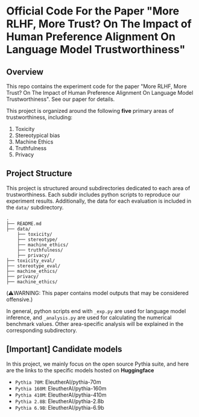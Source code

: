 # Official Code For the Paper "More RLHF, More Trust? On The Impact of Human Preference Alignment On Language Model Trustworthiness"

## Overview

This repo contains the experiment code for the paper "More RLHF, More Trust? On The Impact of Human Preference Alignment On Language Model Trustworthiness". See our paper for details.

This project is organized around the following **five** primary areas of trustworthiness, including:
1. Toxicity
2. Stereotypical bias
3. Machine Ethics
4. Truthfulness
5. Privacy 

## Project Structure
This project is structured around subdirectories dedicated to each area of trustworthiness. Each subdir includes python scripts to reproduce our experiment results. Additionally, the data for each evaluation is included in the `data/` subdirectory.

```
.
├── README.md
├── data/
    ├── toxicity/
    ├── stereotype/
    ├── machine_ethics/
    ├── truthfulness/
    ├── privacy/
├── toxicity_eval/
├── stereotype_eval/
├── machine_ethics/
├── privacy/
├── machine_ethics/
```


(⚠️WARNING: This paper contains model outputs that may be considered offensive.)

In general, python scripts end with `_exp.py` are used for language model inference, and `_analysis.py` are used for calculating the numerical benchmark values. Other area-specific analysis will be explained in the corresponding subdirectory.

## [Important] Candidate models
In this project, we mainly focus on the open source Pythia suite, and here are the links to the specific models hosted on **Huggingface**

- `Pythia 70M`: EleutherAI/pythia-70m
- `Pythia 160M`: EleutherAI/pythia-160m
- `Pythia 410M`: EleutherAI/pythia-410m
- `Pythia 2.8B`: EleutherAI/pythia-2.8b
- `Pythia 6.9B`: EleutherAI/pythia-6.9b


